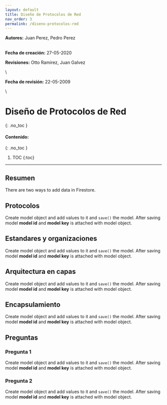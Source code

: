 ```yaml
---
layout: default
title: Diseño de Protocolos de Red
nav_order: 3
permalink: /diseno-protocolos-red
---
```

**Autores:** Juan Perez, Pedro Perez

\
**Fecha de creación:** 27-05-2020

**Revisiones:**  Otto Ramirez, Juan Galvez

\

**Fecha de revisión:** 22-05-2009

\

# Diseño de Protocolos de Red
{: .no_toc }

#### Contenido:
{: .no_toc }

1. TOC
{:toc}

---


## Resumen
There are two ways to add data in Firestore.

## Protocolos
Create model object and add values to it and `save()` the model. After saving model **model id** and 
**model key** is attached with model object.

## Estandares y organizaciones
Create model object and add values to it and `save()` the model. After saving model **model id** and 
**model key** is attached with model object.

## Arquitectura en capas
Create model object and add values to it and `save()` the model. After saving model **model id** and 
**model key** is attached with model object.

## Encapsulamiento
Create model object and add values to it and `save()` the model. After saving model **model id** and 
**model key** is attached with model object.


## Preguntas

### Pregunta 1
Create model object and add values to it and `save()` the model. After saving model **model id** and 
**model key** is attached with model object.

### Pregunta 2
Create model object and add values to it and `save()` the model. After saving model **model id** and 
**model key** is attached with model object.
